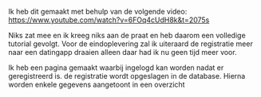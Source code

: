 Ik heb dit gemaakt met behulp van de volgende video:
https://www.youtube.com/watch?v=6FOq4cUdH8k&t=2075s

Niks zat mee en ik kreeg niks aan de praat en heb daarom een volledige tutorial gevolgt. 
Voor de eindoplevering zal ik uiteraard de registratie meer naar een datingapp draaien alleen daar had ik nu geen tijd meer voor.

Ik heb een pagina gemaakt waarbij ingelogd kan worden nadat er geregistreerd is. de registratie wordt opgeslagen in de database.
Hierna worden enkele gegevens aangetoont in een overzicht
